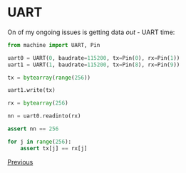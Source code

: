 # UART

On of my ongoing issues is getting data _out_ - UART time:

```python
from machine import UART, Pin

uart0 = UART(0, baudrate=115200, tx=Pin(0), rx=Pin(1))
uart1 = UART(1, baudrate=115200, tx=Pin(8), rx=Pin(9))

tx = bytearray(range(256))

uart1.write(tx)

rx = bytearray(256)

nn = uart0.readinto(rx)

assert nn == 256

for j in range(256):
    assert tx[j] == rx[j]
```

[Previous](./2023-01-12.md)
